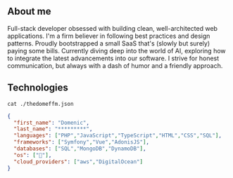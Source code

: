 ## About me

Full-stack developer obsessed with building clean, well-architected web applications.
I'm a firm believer in following best practices and design patterns.
Proudly bootstrapped a small SaaS that's (slowly but surely) paying some bills.
Currently diving deep into the world of AI, exploring how to integrate the latest advancements into our software.
I strive for honest communication, but always with a dash of humor and a friendly approach.


## Technologies

`cat ./thedomeffm.json`

```json
{
  "first_name": "Domenic",
  "last_name": "*********",
  "languages": ["PHP","JavaScript","TypeScript","HTML","CSS","SQL"],
  "frameworks": ["Symfony","Vue","AdonisJS"],
  "databases": ["SQL","MongoDB","DynamoDB"],
  "os": ["🐧"],
  "cloud_providers": ["aws","DigitalOcean"]
}
```
